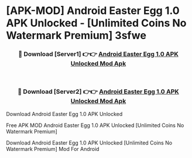 # [APK-MOD] Android Easter Egg 1.0 APK Unlocked - [Unlimited Coins No Watermark Premium] 3sfwe



<div align="center">
<h3>🔴 Download [Server1] 👉👉 <a href="https://momento.my/?title=Android_Easter_Egg_1.0_APK_Unlocked">Android Easter Egg 1.0 APK Unlocked Mod Apk</a></h3><br>

<h3>🔴 Download [Server2] 👉👉 <a href="https://momento.my/?title=Android_Easter_Egg_1.0_APK_Unlocked">Android Easter Egg 1.0 APK Unlocked Mod Apk</a></h3>
</div>



Download Android Easter Egg 1.0 APK Unlocked 

Free APK MOD Android Easter Egg 1.0 APK Unlocked [Unlimited Coins No Watermark Premium]

Download Android Easter Egg 1.0 APK Unlocked [Unlimited Coins No Watermark Premium] Mod For Android
